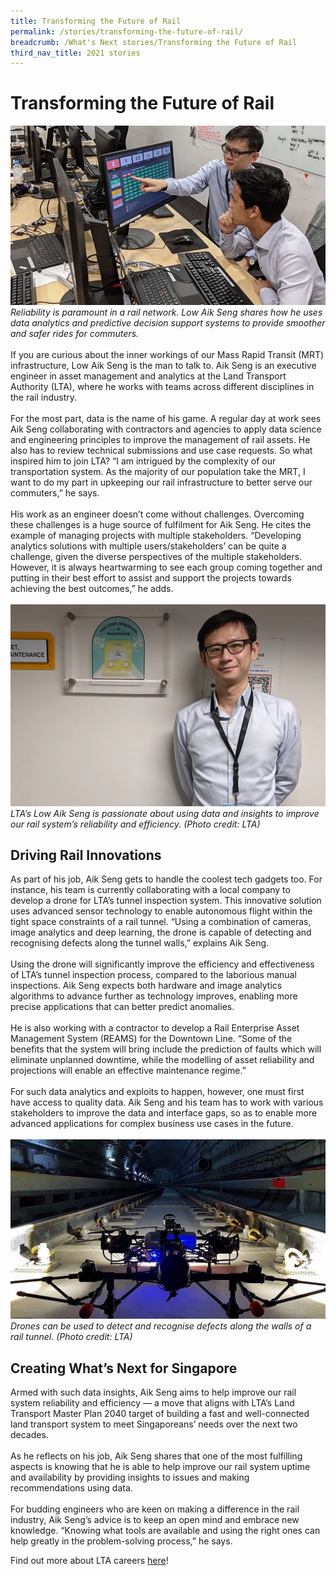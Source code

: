 ```yaml
---
title: Transforming the Future of Rail
permalink: /stories/transforming-the-future-of-rail/
breadcrumb: /What's Next stories/Transforming the Future of Rail
third_nav_title: 2021 stories
---
```

# <b>Transforming the Future of Rail</b>
![](/images/Stories/2021%20stories/Rail%20future/rail%20future%202.jpg)
<br>
*Reliability is paramount in a rail network. Low Aik Seng shares how he uses data analytics and predictive decision support systems to provide smoother and safer rides for commuters.*
<br>
<br>
If you are curious about the inner workings of our Mass Rapid Transit (MRT) infrastructure, Low Aik Seng is the man to talk to. Aik Seng is an executive engineer in asset management and analytics at the Land Transport Authority (LTA), where he works with teams across different disciplines in the rail industry.
<br><br>
For the most part, data is the name of his game. A regular day at work sees Aik Seng collaborating with contractors and agencies to apply data science and engineering principles to improve the management of rail assets. He also has to review technical submissions and use case requests. So what inspired him to join LTA? “I am intrigued by the complexity of our transportation system. As the majority of our population take the MRT, I want to do my part in upkeeping our rail infrastructure to better serve our commuters,” he says.
<br><br>
His work as an engineer doesn’t come without challenges. Overcoming these challenges is a huge source of fulfilment for Aik Seng. He cites the example of managing projects with multiple stakeholders. “Developing analytics solutions with multiple users/stakeholders’ can be quite a challenge, given the diverse perspectives of the multiple stakeholders. However, it is always heartwarming to see each group coming together and putting in their best effort to assist and support the projects towards achieving the best outcomes,” he adds.
<br>
<br>
![](/images/Stories/2021%20stories/Rail%20future/rail%20future%20-%202.jpg)
*LTA’s Low Aik Seng is passionate about using data and insights to improve our rail system’s reliability and efficiency. (Photo credit: LTA)*
<br>
## Driving Rail Innovations
As part of his job, Aik Seng gets to handle the coolest tech gadgets too. For instance, his team is currently collaborating with a local company to develop a drone for LTA’s tunnel inspection system. This innovative solution uses advanced sensor technology to enable autonomous flight within the tight space constraints of a rail tunnel. “Using a combination of cameras, image analytics and deep learning, the drone is capable of detecting and recognising defects along the tunnel walls,” explains Aik Seng.
<br><br>
Using the drone will significantly improve the efficiency and effectiveness of LTA’s tunnel inspection process, compared to the laborious manual inspections. Aik Seng expects both hardware and image analytics algorithms to advance further as technology improves, enabling more precise applications that can better predict anomalies.
<br><br>
He is also working with a contractor to develop a Rail Enterprise Asset Management System (REAMS) for the Downtown Line. “Some of the benefits that the system will bring include the prediction of faults which will eliminate unplanned downtime, while the modelling of asset reliability and projections will enable an effective maintenance regime.”
<br><br>
For such data analytics and exploits to happen, however, one must first have access to quality data. Aik Seng and his team has to work with various stakeholders to improve the data and interface gaps, so as to enable more advanced applications for complex business use cases in the future.
<br>
<br>
![](/images/Stories/2021%20stories/Rail%20future/rail%20future%203.jpg)
*Drones can be used to detect and recognise defects along the walls of a rail tunnel. (Photo credit: LTA)*
<br>
## Creating What’s Next for Singapore
Armed with such data insights, Aik Seng aims to help improve our rail system reliability and efficiency — a move that aligns with LTA’s Land Transport Master Plan 2040 target of building a fast and well-connected land transport system to meet Singaporeans’ needs over the next two decades.
<br><br>
As he reflects on his job, Aik Seng shares that one of the most fulfilling aspects is knowing that he is able to help improve our rail system uptime and availability by providing insights to issues and making recommendations using data.
<br><br>
For budding engineers who are keen on making a difference in the rail industry, Aik Seng’s advice is to keep an open mind and embrace new knowledge. “Knowing what tools are available and using the right ones can help greatly in the problem-solving process,” he says.

Find out more about LTA careers [here](https://www.lta.gov.sg/content/ltagov/en/who_we_are.html/#careers)!